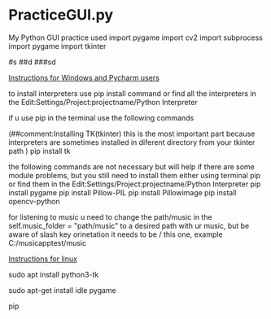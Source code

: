 # PracticeGUI.py
My Python GUI practice
used
import pygame
import cv2
import subprocess
import pygame
import tkinter


#s
##d
###sd


<u>Instructions for Windows and Pycharm users</u>

to install interpreters use pip install command or find all the interpreters in the Edit:Settings/Project:projectname/Python Interpreter

if u use pip in the terminal use the following commands

(##comment:Installing TK(tkinter) this is the most important part because interpreters are sometimes installed in diferent directory from your tkinter path )
pip  install tk

the following commands are not necessary but will help if there are some module problems, but you still need to install them either using terminal pip or find them in the Edit:Settings/Project:projectname/Python Interpreter
pip install pygame
pip install Pillow-PIL
pip install Pillowimage
pip install opencv-python


for listening to music u need to change the path/music in the self.music_folder = "path/music"  to a desired path with ur music,
but be aware of slash key orinetation it needs to be  / this one, example C:/musicapptest/music


<u>Instructions for linux</u>

sudo apt install python3-tk

sudo apt-get install idle pygame

pip 


